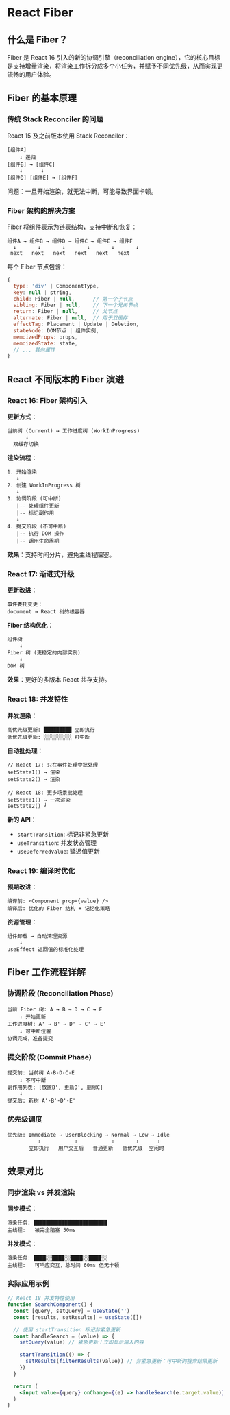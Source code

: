 # React Fiber

## 什么是 Fiber？

Fiber 是 React 16 引入的新的协调引擎（reconciliation engine），它的核心目标是支持增量渲染，将渲染工作拆分成多个小任务，并赋予不同优先级，从而实现更流畅的用户体验。

## Fiber 的基本原理

### 传统 Stack Reconciler 的问题

React 15 及之前版本使用 Stack Reconciler：

```
[组件A]
    ↓ 递归
[组件B] → [组件C]
    ↓      ↓
[组件D] [组件E] → [组件F]
```

问题：一旦开始渲染，就无法中断，可能导致界面卡顿。

### Fiber 架构的解决方案

Fiber 将组件表示为链表结构，支持中断和恢复：

```
组件A → 组件B → 组件D → 组件C → 组件E → 组件F
  ↓       ↓       ↓       ↓       ↓       ↓
 next   next   next   next   next   next
```

每个 Fiber 节点包含：

```javascript
{
  type: 'div' | ComponentType,
  key: null | string,
  child: Fiber | null,      // 第一个子节点
  sibling: Fiber | null,    // 下一个兄弟节点
  return: Fiber | null,     // 父节点
  alternate: Fiber | null,  // 用于双缓存
  effectTag: Placement | Update | Deletion,
  stateNode: DOM节点 | 组件实例,
  memoizedProps: props,
  memoizedState: state,
  // ... 其他属性
}
```

## React 不同版本的 Fiber 演进

### React 16: Fiber 架构引入

**更新方式**：

```
当前树 (Current) ↔ 工作进度树 (WorkInProgress)
      ↓
  双缓存切换
```

**渲染流程**：

```
1. 开始渲染
   ↓
2. 创建 WorkInProgress 树
   ↓
3. 协调阶段 (可中断)
   |-- 处理组件更新
   |-- 标记副作用
   ↓
4. 提交阶段 (不可中断)
   |-- 执行 DOM 操作
   |-- 调用生命周期
```

**效果**：支持时间分片，避免主线程阻塞。

### React 17: 渐进式升级

**更新改进**：

```
事件委托变更：
document → React 树的根容器
```

**Fiber 结构优化**：

```
组件树
    ↓
Fiber 树 (更稳定的内部实例)
    ↓
DOM 树
```

**效果**：更好的多版本 React 共存支持。

### React 18: 并发特性

**并发渲染**：

```
高优先级更新: █████████ 立即执行
低优先级更新: ░░░░░░░░░ 可中断
```

**自动批处理**：

```
// React 17: 只在事件处理中批处理
setState1() → 渲染
setState2() → 渲染

// React 18: 更多场景批处理
setState1() → 一次渲染
setState2() ┘
```

**新的 API**：

- `startTransition`: 标记非紧急更新
- `useTransition`: 并发状态管理
- `useDeferredValue`: 延迟值更新

### React 19: 编译时优化

**预期改进**：

```
编译前: <Component prop={value} />
编译后: 优化的 Fiber 结构 + 记忆化策略
```

**资源管理**：

```
组件卸载 → 自动清理资源
    ↓
useEffect 返回值的标准化处理
```

## Fiber 工作流程详解

### 协调阶段 (Reconciliation Phase)

```
当前 Fiber 树: A → B → D → C → E
    ↓ 开始更新
工作进度树: A' → B' → D' → C' → E'
    ↓ 可中断位置
协调完成，准备提交
```

### 提交阶段 (Commit Phase)

```
提交前: 当前树 A-B-D-C-E
    ↓ 不可中断
副作用列表: [放置B', 更新D', 删除C]
    ↓
提交后: 新树 A'-B'-D'-E'
```

### 优先级调度

```
优先级: Immediate → UserBlocking → Normal → Low → Idle
          ↓           ↓           ↓       ↓      ↓
       立即执行   用户交互后   普通更新   低优先级  空闲时
```

## 效果对比

### 同步渲染 vs 并发渲染

**同步模式**：

```
渲染任务: ████████████████████████
主线程:   被完全阻塞 50ms
```

**并发模式**：

```
渲染任务: ████░░████░░████░░████░░
主线程:   可响应交互，总时间 60ms 但无卡顿
```

### 实际应用示例

```jsx
// React 18 并发特性使用
function SearchComponent() {
  const [query, setQuery] = useState('')
  const [results, setResults] = useState([])

  // 使用 startTransition 标记非紧急更新
  const handleSearch = (value) => {
    setQuery(value) // 紧急更新：立即显示输入内容

    startTransition(() => {
      setResults(filterResults(value)) // 非紧急更新：可中断的搜索结果更新
    })
  }

  return (
    <input value={query} onChange={(e) => handleSearch(e.target.value)} />
  )
}
```
